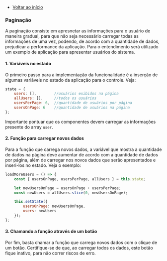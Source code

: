 - [Voltar ao início](../README.md)

### Paginação

A paginação consiste em apresnetar as informações para o usuário de maneira gradual, para que não seja necessário carregar todas as informações de uma vez, podendo, de acordo com a quantidade de dados, prejudicar a performance da aplicação. Para o entendimento será utilizado um exemplo de aplicação para apresentar usuários do sistema.

#### 1. Variáveis no estado

O primeiro passo para a implementação da funcionalidade é a inserção de algumas variáveis no estado da aplicação para o controle. Veja: 

```javascript
state = {
    users: [],        //usuários exibidos na página
    allUsers: [],     //todos os usuários
    usersPerPage: 6,  //quantidade de usuários por página
    usersOnPage: 6    //quantidade de usuários na página
};
```

Importante pontuar que os componentes devem carregar as informações presente do array `user`.

#### 2. Função para carregar novos dados

Para a função que carrega novos dados, a variável que mostra a quantidade de dados na página deve aumentar de acordo com a quantidade de dados por página, além de carregar nos novos dados que serão apresentados e inseri-los no estado. Veja o exemplo:

```javascript
loadMoreUsers = () => {
    const { usersOnPage, usersPerPage, allUsers } = this.state;

    let newUsersOnPage = usersOnPage + usersPerPage;
    const newUsers = allUsers.slice(0, newUsersOnPage);

    this.setState({ 
        usersOnPage: newUsersOnPage,
        users: newUsers
    });
};
```

#### 3. Chamando a função através de um botão

Por fim, basta chamar a função que carrega novos dados com o clique de um botão. Certifique-se de que, ao carregar todos os dados, este botão fique inativo, para não correr riscos de erro.